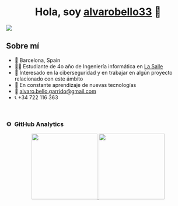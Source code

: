 <div align="center">
<h1 align="center">Hola, soy <a href="https://github.com/alvarobello33">alvarobello33</a> 👋</h1>
</div>
<img src="https://i.imgur.com/vFiXUwc.png">
<br>

## Sobre mí
- 📍 Barcelona, Spain
- 🧑‍🎓 Estudiante de 4o año de Ingeniería informática en [La Salle](https://www.salleurl.edu/es)
- 🔎 Interesado en la ciberseguridad y en trabajar en algún proyecto relacionado con este ámbito
- 🌱 En constante aprendizaje de nuevas tecnologías
- 📧 alvaro.bello.garrido@gmail.com
- 📞 +34 722 116 363
<br>

### ⚙️ &nbsp;GitHub Analytics

<p align="center">
<a href="https://github.com/alvarobello33">
  <img height="180em" src="https://github-readme-stats-eight-theta.vercel.app/api?username=alvarobello33&show_icons=true&theme=algolia&include_all_commits=true&count_private=true"/>
  <img height="180em" src="https://github-readme-stats-eight-theta.vercel.app/api/top-langs/?username=alvarobello33&layout=compact&langs_count=8&theme=algolia"/>
</a>
</p>
